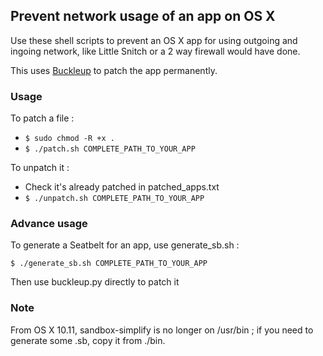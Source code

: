 ## Prevent network usage of an app on OS X

Use these shell scripts to prevent an OS X app for using outgoing and ingoing network, like Little Snitch or a 2 way firewall would have done.

This uses [Buckleup](https://github.com/hellais/Buckle-Up) to patch the app permanently.


### Usage

To patch a file :

- `$ sudo chmod -R +x .`
- `$ ./patch.sh COMPLETE_PATH_TO_YOUR_APP`

To unpatch it :

- Check it's already patched in patched_apps.txt
- `$ ./unpatch.sh COMPLETE_PATH_TO_YOUR_APP`


### Advance usage

To generate a Seatbelt for an app, use generate_sb.sh : 

`$ ./generate_sb.sh COMPLETE_PATH_TO_YOUR_APP`

Then use buckleup.py directly to patch it


### Note 

From OS X 10.11, sandbox-simplify is no longer on /usr/bin ; if you need to generate some .sb, copy it from ./bin.
